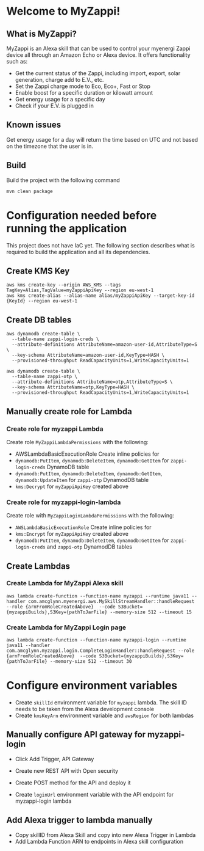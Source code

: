# Welcome to MyZappi!

## What is MyZappi?
MyZappi is an Alexa skill that can be used to control your myenergi Zappi device all through an Amazon Echo or Alexa device.
It offers functionality such as:
* Get the current status of the Zappi, including import, export, solar generation, charge add to E.V., etc.
* Set the Zappi charge mode to Eco, Eco+, Fast or Stop
* Enable boost for a specific duration or kilowatt amount
* Get energy usage for a specific day
* Check if your E.V. is plugged in

## Known issues
Get energy usage for a day will return the time based on UTC and not based on the timezone that the user is in.

## Build
Build the project with the following command
```
mvn clean package
```

# Configuration needed before running the application
This project does not have IaC yet. The following section describes what is required to build the application and
all its dependencies.
## Create KMS Key
```
aws kms create-key --origin AWS_KMS --tags TagKey=Alias,TagValue=myZappiApiKey --region eu-west-1
aws kms create-alias --alias-name alias/myZappiApiKey --target-key-id {KeyId} --region eu-west-1
```

## Create DB tables
```
aws dynamodb create-table \
  --table-name zappi-login-creds \
  --attribute-definitions AttributeName=amazon-user-id,AttributeType=S \
  --key-schema AttributeName=amazon-user-id,KeyType=HASH \
  --provisioned-throughput ReadCapacityUnits=1,WriteCapacityUnits=1

aws dynamodb create-table \
  --table-name zappi-otp \
  --attribute-definitions AttributeName=otp,AttributeType=S \
  --key-schema AttributeName=otp,KeyType=HASH \
  --provisioned-throughput ReadCapacityUnits=1,WriteCapacityUnits=1

```

## Manually create role for Lambda

### Create role for myzappi Lambda
Create role `MyZappiLambdaPermissions` with the following:
* AWSLambdaBasicExecutionRole
Create inline policies for
* `dynamodb:PutItem`, `dynamodb:DeleteItem`, `dynamodb:GetItem` for `zappi-login-creds` DynamoDB table
* `dynamodb:PutItem`, `dynamodb:DeleteItem`, `dynamodb:GetItem`, `dynamodb:UpdateItem` for `zappi-otp` DynamodDB table
* `kms:Decrypt` for `myZappiApiKey` created above

### Create role for myzappi-login-lambda
Create role with `MyZappiLoginLambdaPermissions` with the following:
* `AWSLambdaBasicExecutionRole`
Create inline policies for
* `kms:Encrypt` for `myZappiApiKey` created above
* `dynamodb:PutItem`, `dynamodb:DeleteItem`, `dynamodb:GetItem` for `zappi-login-creds` and `zappi-otp`  DynamodDB tables

## Create Lambdas
### Create Lambda for MyZappi Alexa skill
```
aws lambda create-function --function-name myzappi --runtime java11 --handler com.amcglynn.myenergi.aws.MySkillStreamHandler::handleRequest --role {arnFromRoleCreatedAbove}  --code S3Bucket={myzappiBuilds},S3Key={pathToJarFile} --memory-size 512 --timeout 15
```
### Create Lambda for MyZappi Login page
```
aws lambda create-function --function-name myzappi-login --runtime java11 --handler com.amcglynn.myzappi.login.CompleteLoginHandler::handleRequest --role {arnFromRoleCreatedAbove}  --code S3Bucket={myzappiBuilds},S3Key={pathToJarFile} --memory-size 512 --timeout 30
```

# Configure environment variables
* Create `skillId` environment variable for `myzappi` lambda. The skill ID needs to be taken from the Alexa development console
* Create `kmsKeyArn` environment variable and `awsRegion` for both lambdas

## Manually configure API gateway for myzappi-login
* Click Add Trigger, API Gateway
* Create new REST API with Open security
* Create POST method for the API and deploy it

* Create `loginUrl` environment variable with the API endpoint for myzappi-login lambda

## Add Alexa trigger to lambda manually
* Copy skillID from Alexa Skill and copy into new Alexa Trigger in Lambda
* Add Lambda Function ARN to endpoints in Alexa skill configuration
